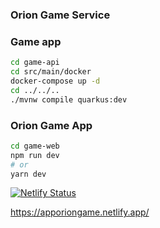 ### Orion Game Service

### Game app

```bash
cd game-api
cd src/main/docker
docker-compose up -d
cd ../../..
./mvnw compile quarkus:dev
```

### Orion Game App

```bash
cd game-web
npm run dev
# or
yarn dev
```

[![Netlify Status](https://api.netlify.com/api/v1/badges/5d78451a-6ba3-4ec7-864f-9c6d5d43ca7f/deploy-status)](https://app.netlify.com/sites/apporiongame/deploys)

<https://apporiongame.netlify.app/>